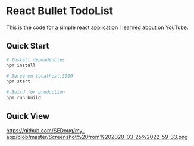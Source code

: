 # React Bullet TodoList

This is the code for a simple react application I learned about on YouTube.

## Quick Start

```bash
# Install dependencies
npm install

# Serve on localhost:3000
npm start

# Build for production
npm run build
```
## Quick View
https://github.com/SEDoug/my-app/blob/master/Screenshot%20from%202020-03-25%2022-59-33.png
